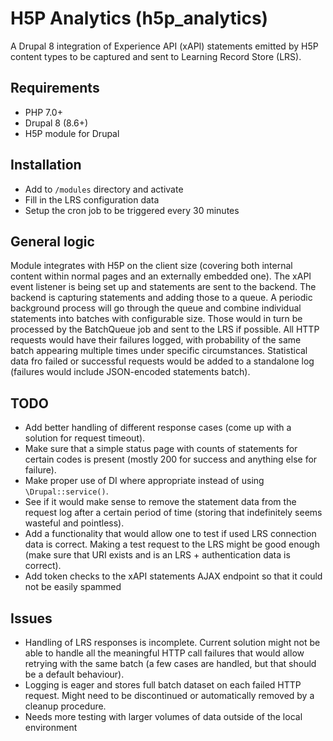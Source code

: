 # H5P Analytics (h5p_analytics)

A Drupal 8 integration of Experience API (xAPI) statements emitted by H5P content types to be captured and sent to Learning Record Store (LRS).

## Requirements

* PHP 7.0+
* Drupal 8 (8.6+)
* H5P module for Drupal

## Installation

* Add to `/modules` directory and activate
* Fill in the LRS configuration data
* Setup the cron job to be triggered every 30 minutes

## General logic

Module integrates with H5P on the client size (covering both internal content within normal pages and an externally embedded one). The xAPI event listener is being set up and statements are sent to the backend. The backend is capturing statements and adding those to a queue. A periodic background process will go through the queue and combine individual statements into batches with configurable size. Those would in turn be processed by the BatchQueue job and sent to the LRS if possible. All HTTP requests would have their failures logged, with probability of the same batch appearing multiple times under specific circumstances. Statistical data fro failed or successful requests would be added to a standalone log (failures would include JSON-encoded statements batch).

## TODO

* Add better handling of different response cases (come up with a solution for request timeout).
* Make sure that a simple status page with counts of statements for certain codes is present (mostly 200 for success and anything else for failure).
* Make proper use of DI where appropriate instead of using `\Drupal::service()`.
* See if it would make sense to remove the statement data from the request log after a certain period of time (storing that indefinitely seems wasteful and pointless).
* Add a functionality that would allow one to test if used LRS connection data is correct. Making a test request to the LRS might be good enough (make sure that URI exists and is an LRS + authentication data is correct).
* Add token checks to the xAPI statements AJAX endpoint so that it could not be easily spammed

## Issues

* Handling of LRS responses is incomplete. Current solution might not be able to handle all the meaningful HTTP call failures that would allow retrying with the same batch (a few cases are handled, but that should be a default behaviour).
* Logging is eager and stores full batch dataset on each failed HTTP request. Might need to be discontinued or automatically removed by a cleanup procedure.
* Needs more testing with larger volumes of data outside of the local environment
